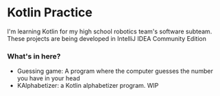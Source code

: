 # Kotlin Practice
I'm learning Kotlin for my high school robotics team's software subteam.
These projects are being developed in IntelliJ IDEA Community Edition

### What's in here?
- Guessing game: A program where the computer guesses the number you have in your head
- KAlphabetizer: a Kotlin alphabetizer program. WIP

